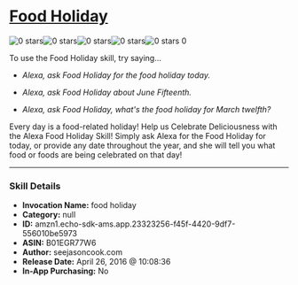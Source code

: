 # [Food Holiday](http://alexa.amazon.com/#skills/amzn1.echo-sdk-ams.app.23323256-f45f-4420-9df7-556010be5973)
![0 stars](../../images/ic_star_border_black_18dp_1x.png)![0 stars](../../images/ic_star_border_black_18dp_1x.png)![0 stars](../../images/ic_star_border_black_18dp_1x.png)![0 stars](../../images/ic_star_border_black_18dp_1x.png)![0 stars](../../images/ic_star_border_black_18dp_1x.png) 0

To use the Food Holiday skill, try saying...

* *Alexa, ask Food Holiday for the food holiday today.*

* *Alexa, ask Food Holiday about June Fifteenth.*

* *Alexa, ask Food Holiday, what's the food holiday for March twelfth?*

Every day is a food-related holiday! Help us Celebrate Deliciousness with the Alexa Food Holiday Skill!  Simply ask Alexa for the Food Holiday for today, or provide any date throughout the year, and she will tell you what food or foods are being celebrated on that day!

***

### Skill Details

* **Invocation Name:** food holiday
* **Category:** null
* **ID:** amzn1.echo-sdk-ams.app.23323256-f45f-4420-9df7-556010be5973
* **ASIN:** B01EGR77W6
* **Author:** seejasoncook.com
* **Release Date:** April 26, 2016 @ 10:08:36
* **In-App Purchasing:** No
